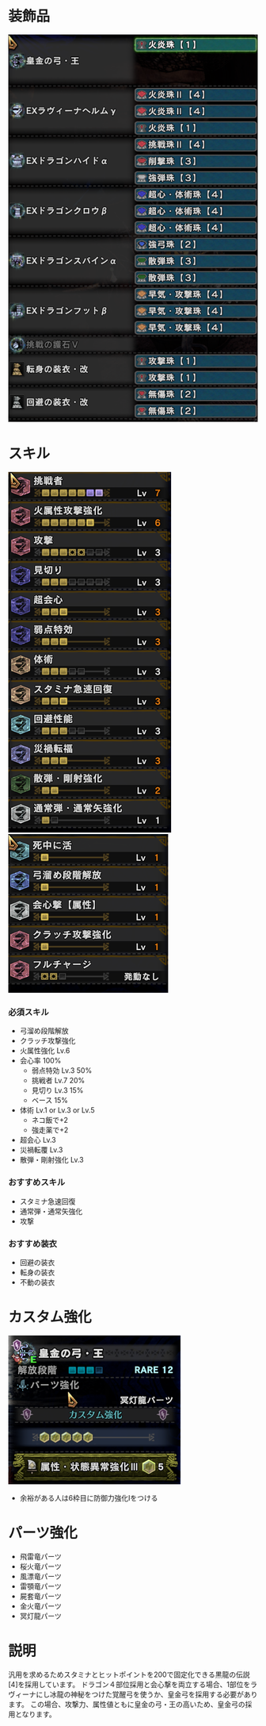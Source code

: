 # 装飾品
!["画像が読み込まれてないよ"](/images/14_1_1_jewels.png)



# スキル
!["画像が読み込まれてないよ"](/images/14_1_1_skills_1.png) !["画像が読み込まれてないよ"](/images/14_1_1_skills_2.png)
### 必須スキル
- 弓溜め段階解放
- クラッチ攻撃強化
- 火属性強化 Lv.6
- 会心率 100%
  - 弱点特効 Lv.3 50%
  - 挑戦者 Lv.7 20%
  - 見切り Lv.3 15%
  - ベース 15%
- 体術 Lv.1 or Lv.3 or Lv.5
  - ネコ飯で+2
  - 強走薬で+2
- 超会心 Lv.3
- 災禍転覆 Lv.3
- 散弾・剛射強化 Lv.3

### おすすめスキル
- スタミナ急速回復
- 通常弾・通常矢強化
- 攻撃

### おすすめ装衣
- 回避の装衣
- 転身の装衣
- 不動の装衣



# カスタム強化
!["画像が読み込まれてないよ"](/images/14_1_1_augmentations.png)

- 余裕がある人は6枠目に防御力強化Ⅰをつける



# パーツ強化
- 飛雷竜パーツ
- 桜火竜パーツ
- 風漂竜パーツ
- 雷顎竜パーツ
- 屍套竜パーツ
- 金火竜パーツ
- 冥灯龍パーツ

# 説明
汎用を求めるためスタミナとヒットポイントを200で固定化できる黒龍の伝説[4]を採用しています。
ドラゴン４部位採用と会心撃を両立する場合、1部位をラヴィーナにし冰龍の神秘をつけた覚醒弓を使うか、皇金弓を採用する必要があります。
この場合、攻撃力、属性値ともに皇金の弓・王の高いため、皇金弓の採用となります。
